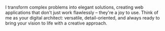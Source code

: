 I transform complex problems into elegant solutions, creating web applications that don't just work flawlessly – they're a joy to use. Think of me as your digital architect: versatile, detail-oriented, and always ready to bring your vision to life with a creative approach.